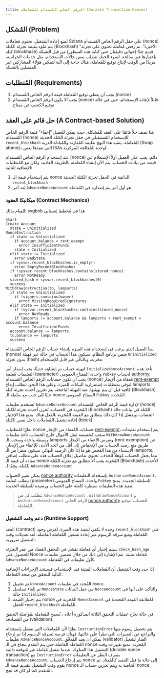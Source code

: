 ```yaml
---
title: الرقم الخاص المُستدام للمُعاملات (Durable Transaction Nonces)
---
```


## المُشكل (Problem)

لمنع إعادة التشغيل، تحتوي مُعاملات Solana على حقل الرقم الخاص المُستدام (nonce) يتم ملؤه بقيمة تجزئة الكتلة (Blockhash) "الأخيرة". تم رفض مُعاملة تحتوي على تجزئة كتلة (blockhash) قديم جدًا (حوالي دقيقتان حتى كتابة هذه السطور) من قبل الشبكة بإعتبارها غير صالحة. لسوء الحظ، تتطلب بعض حالات الإستخدام، مثل خدمات الحراسة، مزيدًا من الوقت لإنتاج توقيع للمُعاملة. هناك حاجة إلى آلية لتمكين هؤلاء المشاركين غير المتصلين بالشبكة.

## المُتطلبات (Requirements)

1. يجب أن يغطي توقيع المُعاملة قيمة الرقم الخاص المُستدام (nonce)
2. يجب ألا يكون الرقم الخاص المُستدام (nonce) قابلاً لإعادة الإستخدام، حتى في حالة توقيع الكشف عن مفتاح

## حل قائم على العقد (A Contract-based Solution)

هنا نصف حلاً قائمًا على العقد للمُشكلة، حيث يمكن للعميل "إخفاء" قيمة الرقم الخاص المُستدام (nonce) للإستخدام المُستقبلي في حقل تجزئة الكتلة الحديثة `recent_blockhash` للمُعاملة. يشبه هذا النهج تعليمة المُقارنة والمُبادلة الذرية (Swap atomic)، التي تنفذها بعض ISAs لوحدة المُعالجة المركزية.

عند إستخدام الرقم الخاص المُستدام (nonce) دائم، يجب على العميل أولاً الإستعلام عن قيمته من بيانات الحساب. يتم الآن إنشاء المُعاملة بالطريقة العادية، ولكن مع المُتطلبات الإضافية التالية:

1. يتم إستخدام قيمة الـ nonce الدائمة في الحقل تجزئة الكتلة الحديثة `recent_blockhash`
2. يُعد أمر `AdvanceNonceAccount` هو أول أمر يتم إصداره في المُعاملة

### ميكانيكا العقود (Contract Mechanics)

للقيام بذلك: svgbob هذا في مُخطط إنسيابي

```text
Start
Create Account
  state = Uninitialized
NonceInstruction
  if state == Uninitialized
    if account.balance < rent_exempt
      error InsufficientFunds
    state = Initialized
  elif state != Initialized
    error BadState
  if sysvar.recent_blockhashes.is_empty()
    error EmptyRecentBlockhashes
  if !sysvar.recent_blockhashes.contains(stored_nonce)
    error NotReady
  stored_hash = sysvar.recent_blockhashes[0]
  success
WithdrawInstruction(to, lamports)
  if state == Uninitialized
    if !signers.contains(owner)
      error MissingRequiredSignatures
  elif state == Initialized
    if !sysvar.recent_blockhashes.contains(stored_nonce)
      error NotReady
    if lamports != account.balance && lamports + rent_exempt > account.balance
      error InsufficientFunds
  account.balance -= lamports
  to.balance += lamports
  success
```

يبدأ العميل الذي يرغب في إستخدام هذه الميزة بإنشاء حساب الرقم الخاص المُستدام (nonce) ضمن برنامج النظام. سيكون هذا الحساب في حالة غير مُهيئة `Uninitialized` بدون تجزئة (hash) مخزنة، وبالتالي غير قابل للإستخدام.

لتهيئة حساب تم إنشاؤه حديثًا، يجب إصدار أمر `InitializeNonceAccount`. تأخذ هذه التعليمات مُعلمة (parameter) واحدة، المفتاح العمومي `Pubkey` لحساب [authority](../offline-signing/durable-nonce.md#nonce-authority). يجب أن تكون حسابات الرقم الخاص المُستدام (nonce) مُعفاة من الإيجار [rent-exempt](rent.md#two-tiered-rent-regime) لتوفي بمتطلبات إستمرارية البيانات للميزة، وعلى هذا النحو، تتطلب إيداع lamports كافية قبل أن يتم تهيئتها. عند التهيئة الناجحة، يتم تخزين أحدث تجزئة كتلة (Blockhash) جنبًا إلى جنب مع سلطة الـ nonce المفتاح العمومي `Pubkey` المُحددة.

تُستخدم تعليمات `AdvanceNonceAccount` لإدارة قيمة الرقم الخاص المُستدام (nonce) المُخزنة في الحساب. تُخزن أحدث تجزئة للكتلة (Blockhash) للكتلة في بيانات حالة الحساب، ويفشل إذا كان ذلك يتطابق مع القيمة المُخزنة بالفعل هناك. يمنع هذا الإختيار إعادة تشغيل المُعاملات داخل نفس الكتلة (block).

نظرًا لمُتطلبات nonce حسابات المُعفاة من الإيجار [rent-exempt](rent.md#two-tiered-rent-regime)، يتم إستخدام تعليمات سحب مُخصصة لنقل الأموال خارج الحساب. تأخذ تعليمات `WithdrawNonceAccount` وسيطة واحدة وسحب الـ lamports وتفرض الإعفاء من الإيجار (rent-exemption) عن طريق منع رصيد الحساب من الإنخفاض إلى أقل من الحد الأدنى للإعفاء من الإيجار. الإستثناء من هذا الفحص هو ما إذا كان الرصيد النهائي سيكون صفراً من الـ lamports، مما يجعل الحساب مُؤهلاً للحذف. تحتوي تفاصيل إغلاق الحساب هذه على مطلب إضافي مفاده أن قيمة الـ nonce المُخزنة يجب ألا تتطابق مع تجزئة الكتلة (Blockhash) الأحدث للكتلة، وفقًا لـ `AdvanceNonceAccount`.

يمكن تغيير الحساب [nonce authority](../offline-signing/durable-nonce.md#nonce-authority) بإستخدام التعليمات `AuthorizeNonceAccount`. يتطلب مُعلِّمة (parameter) واحدة، المفتاح العمومي `Pubkey` للسلطة الجديدة. يمنح تنفيذ هذه التعليمات سيطرة كاملة على الحساب ورصيده للسلطة الجديدة.

> تتطلب كل من `AdvanceNonceAccount` ، `WithdrawNonceAccount` و `AuthorizeNonceAccount` الرقم الحالي [nonce authority](../offline-signing/durable-nonce.md#nonce-authority) للحساب لتوقيع المُعاملة.

### دعم وقت التشغيل (Runtime Support)

العقد (contract) وحده لا يكفي لتنفيذ هذه الميزة. لفرض وجود `recent_blockhash` على المُعاملة ومنع سرقة الرسوم عبر إعادة تشغيل المُعاملة الفاشلة، تُعد تعديلات وقت التشغيل ضرورية.

سيتم إختبار أي مُعاملة تفشل في التحقق المُعتاد من عمر التجزئة `check_hash_age` للحصول على Nonce مُعاملة متينة. تتم الإشارة إلى ذلك من خلال تضمين تعليمات `AdvanceNonceAccount` كأول تعليمات في المُعاملة.

إذا حدد وقت التشغيل أن المُعاملات المتينة قيد الإستخدام، فسيتخذ الإجراءات الإضافية التالية للتحقق من صحة المُعاملة:

1. تم تحميل `NonceAccount` المُحدد في تعليمات `Nonce`.
2. تم إلغاء تسلسل `NonceState` من حقل البيانات `NonceAccount` والتأكيد على أنها في حالة `Initialized`.
3. يتم إختبار القيمة nonce المُخزنة في `NonceAccount` لمُطابقة القيمة المُحددة في الحقل `recent_blockhash` للمُعاملة.

في حالة نجاح عمليات التحقق الثلاثة المذكورة أعلاه ، يُسمح للمُعاملة بمُواصلة التحقق من المُصادقة (validation).

نظرًا لأن المُعاملات التي تفشل بإستخدام `InstructionError` يتم تحصيل رسوم منها والتراجع عن التغييرات التي تطرأ على حالتها، فهناك فرصة لسرقة الرسوم إذا تم إرجاع تعليمات `AdvanceNonceAccount`. يمكن أن يعيد المُدقّق (validator) الضار تشغيل المُعاملة الفاشلة حتى يتم التقدم بنجاح في الـ nonce المُخزنة. تمنع تغييرات وقت التشغيل هذا السلوك. عندما تفشل مُعاملة غير مُتوقعة دائمة (durable nonce transaction) مع `InstructionError` بصرف النظر عن التعليمات `AdvanceNonceAccount`، يتم إرجاع الحساب nonce إلى حالة ما قبل التنفيذ كالمُعتاد. ثم يقوم وقت التشغيل بتقديم قيمة الـ nonce الخاصة به ويتم تخزين حساب الـ nonce المُتقدم كما لو كان قد نجح.
